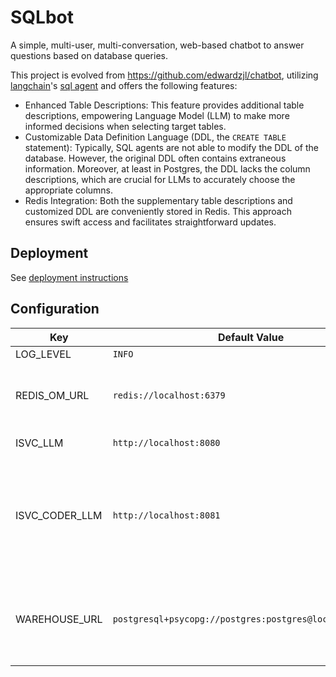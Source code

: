 # SQLbot

A simple, multi-user, multi-conversation, web-based chatbot to answer questions based on database queries.

This project is evolved from <https://github.com/edwardzjl/chatbot>, utilizing [langchain](https://github.com/langchain-ai/langchain)'s [sql agent](https://python.langchain.com/docs/integrations/toolkits/sql_database) and offers the following features:

- Enhanced Table Descriptions: This feature provides additional table descriptions, empowering Language Model (LLM) to make more informed decisions when selecting target tables.
- Customizable Data Definition Language (DDL, the `CREATE TABLE` statement): Typically, SQL agents are not able to modify the DDL of the database. However, the original DDL often contains extraneous information. Moreover, at least in Postgres, the DDL lacks the column descriptions, which are crucial for LLMs to accurately choose the appropriate columns.
- Redis Integration: Both the supplementary table descriptions and customized DDL are conveniently stored in Redis. This approach ensures swift access and facilitates straightforward updates.

## Deployment

See [deployment instructions](./manifests/README.md)

## Configuration

Key | Default Value | Description
---|---|---
LOG_LEVEL | `INFO` | log level
REDIS_OM_URL | `redis://localhost:6379` | Redis url to persist messages and metadata
ISVC_LLM | `http://localhost:8080` | model service url
ISVC_CODER_LLM | `http://localhost:8081` | coder model service url, used for generating and checking SQL queries
WAREHOUSE_URL | `postgresql+psycopg://postgres:postgres@localhost:5432/` | data warehouse url, in which you want to analyze the data
